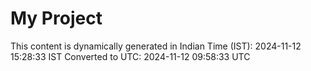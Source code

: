 # My Project

This content is dynamically generated in Indian Time (IST): 2024-11-12 15:28:33 IST
Converted to UTC: 2024-11-12 09:58:33 UTC
